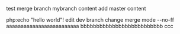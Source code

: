 test merge branch
mybranch content
add master content


php:echo "hello world"!
edit dev branch
change merge mode --no-ff
aaaaaaaaaaaaaaaaaaaaaaaaa
bbbbbbbbbbbbbbbbbbbbbbbbbb
ccc
